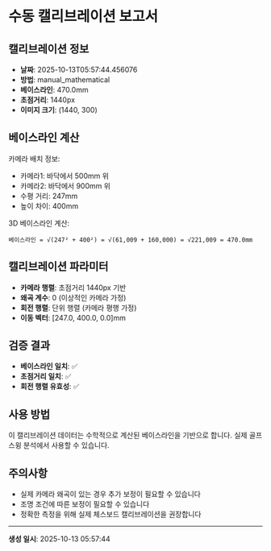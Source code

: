 # 수동 캘리브레이션 보고서

## 캘리브레이션 정보
- **날짜**: 2025-10-13T05:57:44.456076
- **방법**: manual_mathematical
- **베이스라인**: 470.0mm
- **초점거리**: 1440px
- **이미지 크기**: (1440, 300)

## 베이스라인 계산
카메라 배치 정보:
- 카메라1: 바닥에서 500mm 위
- 카메라2: 바닥에서 900mm 위
- 수평 거리: 247mm
- 높이 차이: 400mm

3D 베이스라인 계산:
```
베이스라인 = √(247² + 400²) = √(61,009 + 160,000) = √221,009 = 470.0mm
```

## 캘리브레이션 파라미터
- **카메라 행렬**: 초점거리 1440px 기반
- **왜곡 계수**: 0 (이상적인 카메라 가정)
- **회전 행렬**: 단위 행렬 (카메라 평행 가정)
- **이동 벡터**: [247.0, 400.0, 0.0]mm

## 검증 결과
- **베이스라인 일치**: ✅
- **초점거리 일치**: ✅
- **회전 행렬 유효성**: ✅

## 사용 방법
이 캘리브레이션 데이터는 수학적으로 계산된 베이스라인을 기반으로 합니다.
실제 골프 스윙 분석에서 사용할 수 있습니다.

## 주의사항
- 실제 카메라 왜곡이 있는 경우 추가 보정이 필요할 수 있습니다
- 조명 조건에 따른 보정이 필요할 수 있습니다
- 정확한 측정을 위해 실제 체스보드 캘리브레이션을 권장합니다

---
**생성 일시**: 2025-10-13 05:57:44
